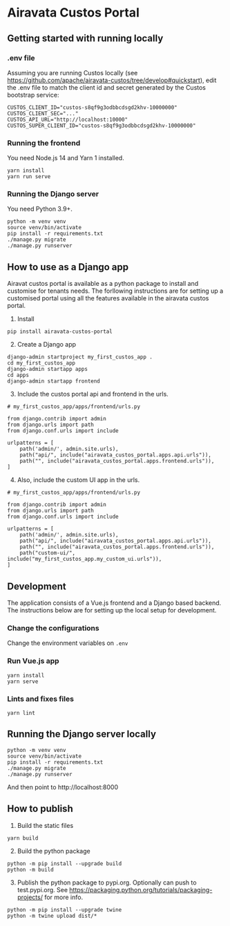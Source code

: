# Airavata Custos Portal

## Getting started with running locally

### .env file

Assuming you are running Custos locally (see
https://github.com/apache/airavata-custos/tree/develop#quickstart), edit the
.env file to match the client id and secret generated by the Custos bootstrap
service:

```
CUSTOS_CLIENT_ID="custos-s8qf9g3odbbcdsgd2khv-10000000"
CUSTOS_CLIENT_SEC="..."
CUSTOS_API_URL="http://localhost:10000"
CUSTOS_SUPER_CLIENT_ID="custos-s8qf9g3odbbcdsgd2khv-10000000"
```

### Running the frontend

You need Node.js 14 and Yarn 1 installed.

```
yarn install
yarn run serve
```

### Running the Django server

You need Python 3.9+.

```
python -m venv venv
source venv/bin/activate
pip install -r requirements.txt
./manage.py migrate
./manage.py runserver
```

## How to use as a Django app

Airavat custos portal is available as a python package to install and customise
for tenants needs. The forllowing instructions are for setting up a customised
portal using all the features available in the airavata custos portal.

1. Install

```
pip install airavata-custos-portal
```

2. Create a Django app

```
django-admin startproject my_first_custos_app .
cd my_first_custos_app
django-admin startapp apps
cd apps
django-admin startapp frontend
```

3. Include the custos portal api and frontend in the urls.

```
# my_first_custos_app/apps/frontend/urls.py

from django.contrib import admin
from django.urls import path
from django.conf.urls import include

urlpatterns = [
    path('admin/', admin.site.urls),
    path("api/", include("airavata_custos_portal.apps.api.urls")),
    path("", include("airavata_custos_portal.apps.frontend.urls")),
]
```

4. Also, include the custom UI app in the urls.

```
# my_first_custos_app/apps/frontend/urls.py

from django.contrib import admin
from django.urls import path
from django.conf.urls import include

urlpatterns = [
    path('admin/', admin.site.urls),
    path("api/", include("airavata_custos_portal.apps.api.urls")),
    path("", include("airavata_custos_portal.apps.frontend.urls")),
    path("custom-ui/", include("my_first_custos_app.my_custom_ui.urls")),
]
```

## Development

The application consists of a Vue.js frontend and a Django based backend. The
instructions below are for setting up the local setup for development.

### Change the configurations

Change the environment variables on `.env`

### Run Vue.js app

```
yarn install
yarn serve
```

### Lints and fixes files

```
yarn lint
```

## Running the Django server locally

```
python -m venv venv
source venv/bin/activate
pip install -r requirements.txt
./manage.py migrate
./manage.py runserver
```

And then point to http://localhost:8000

## How to publish

1. Build the static files

```
yarn build
```

2. Build the python package

```
python -m pip install --upgrade build
python -m build
```

3. Publish the python package to pypi.org. Optionally can push to test.pypi.org.
   See https://packaging.python.org/tutorials/packaging-projects/ for more info.

```
python -m pip install --upgrade twine
python -m twine upload dist/*
```
